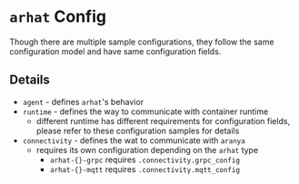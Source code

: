 # `arhat` Config

Though there are multiple sample configurations, they follow the same configuration model and have same configuration fields.

## Details

- `agent` - defines `arhat`'s behavior
- `runtime` - defines the way to communicate with container runtime
  - different runtime has different requirements for configuration fields, please refer to these configuration samples for details
- `connectivity` - defines the wat to communicate with `aranya`
  - requires its own configuration depending on the `arhat` type
    - `arhat-{}-grpc` requires `.connectivity.grpc_config`
    - `arhat-{}-mqtt` requires `.connectivity.mqtt_config`
